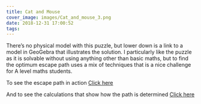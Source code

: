 ```yaml
---
title: Cat and Mouse
cover_image: images/Cat_and_mouse_3.png
date: 2018-12-31 17:00:52
tags:
---
```


There’s no physical model with this puzzle, but lower down is a link to a model in GeoGebra that illustrates the solution.  I particularly like the puzzle as it is solvable without using anything other than basic maths, but to find the optimum escape path uses a mix of techniques that is a nice challenge for A level maths students.

<p>To see the escape path in action <a href="https://www.geogebra.org/m/n7mr4gyw">Click here</a>

And to see the calculations that show how the path is determined <a href="https://sites.google.com/view/catandmouse/home">Click here</a>
